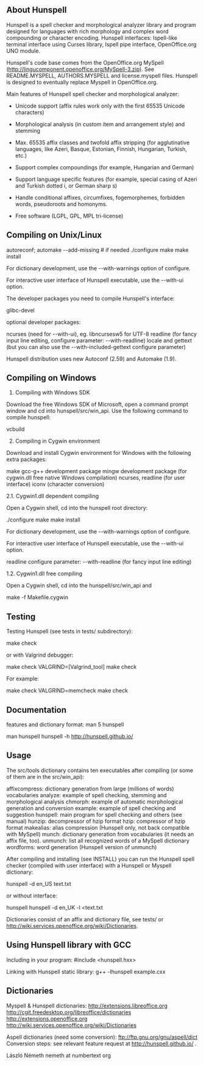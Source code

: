 About Hunspell 
--------------

Hunspell is a spell checker and morphological analyzer library and program
designed for languages with rich morphology and complex word compounding or
character encoding. Hunspell interfaces: Ispell-like terminal interface
using Curses library, Ispell pipe interface, OpenOffice.org UNO module.

Hunspell's code base comes from the OpenOffice.org MySpell
(http://lingucomponent.openoffice.org/MySpell-3.zip). See README.MYSPELL,
AUTHORS.MYSPELL and license.myspell files.
Hunspell is designed to eventually replace Myspell in OpenOffice.org.

Main features of Hunspell spell checker and morphological analyzer:

- Unicode support (affix rules work only with the first 65535 Unicode characters)

- Morphological analysis (in custom item and arrangement style) and stemming

- Max. 65535 affix classes and twofold affix stripping (for agglutinative
  languages, like Azeri, Basque, Estonian, Finnish, Hungarian, Turkish, etc.)

- Support complex compoundings (for example, Hungarian and German)

- Support language specific features (for example, special casing of
  Azeri and Turkish dotted i, or German sharp s)

- Handle conditional affixes, circumfixes, fogemorphemes,
  forbidden words, pseudoroots and homonyms.

- Free software (LGPL, GPL, MPL tri-license)

Compiling on Unix/Linux
-----------------------

autoreconf; automake --add-missing # if needed
./configure
make
make install

For dictionary development, use the --with-warnings option of configure.

For interactive user interface of Hunspell executable, use the --with-ui option.

The developer packages you need to compile Hunspell's interface:

glibc-devel

optional developer packages:

ncurses (need for --with-ui), eg. libncursesw5 for UTF-8
readline (for fancy input line editing,
  configure parameter: --with-readline)
locale and gettext (but you can also use the
  --with-included-gettext configure parameter)

Hunspell distribution uses new Autoconf (2.59) and Automake (1.9).

Compiling on Windows
--------------------

1. Compiling with Windows SDK

Download the free Windows SDK of Microsoft, open a command prompt
window and cd into hunspell/src/win_api. Use the following command
to compile hunspell:

vcbuild

2. Compiling in Cygwin environment

Download and install Cygwin environment for Windows with the following
extra packages: 

make
gcc-g++ development package
mingw development package (for cygwin.dll free native Windows compilation)
ncurses, readline (for user interface)
iconv (character conversion)

2.1. Cygwin1.dll dependent compiling

Open a Cygwin shell, cd into the hunspell root directory:

./configure
make
make install

For dictionary development, use the --with-warnings option of configure.

For interactive user interface of Hunspell executable, use the --with-ui option.

readline configure parameter: --with-readline (for fancy input line editing)

1.2. Cygwin1.dll free compiling

Open a Cygwin shell, cd into the hunspell/src/win_api and

make -f Makefile.cygwin

Testing
-------

Testing Hunspell (see tests in tests/ subdirectory):

make check

or with Valgrind debugger:

make check
VALGRIND=[Valgrind_tool] make check

For example:

make check
VALGRIND=memcheck make check

Documentation
-------------

features and dictionary format:
man 5 hunspell

man hunspell
hunspell -h
http://hunspell.github.io/

Usage
-----

The src/tools dictionary contains ten executables after compiling
(or some of them are in the src/win_api):

affixcompress: dictionary generation from large (millions of words) vocabularies
  analyze: example of spell checking, stemming and morphological analysis
  chmorph: example of automatic morphological generation and conversion
  example: example of spell checking and suggestion
 hunspell: main program for spell checking and others (see manual)
   hunzip: decompressor of hzip format
     hzip: compressor of hzip format
makealias: alias compression (Hunspell only, not back compatible with MySpell)
    munch: dictionary generation from vocabularies (it needs an affix file, too).
  unmunch: list all recognized words of a MySpell dictionary
wordforms: word generation (Hunspell version of unmunch)

After compiling and installing (see INSTALL) you can
run the Hunspell spell checker (compiled with user interface)
with a Hunspell or Myspell dictionary:

hunspell -d en_US text.txt

or without interface:

hunspell
hunspell -d en_UK -l <text.txt

Dictionaries consist of an affix and dictionary file, see tests/
or http://wiki.services.openoffice.org/wiki/Dictionaries.

Using Hunspell library with GCC
-------------------------------

Including in your program:
#include <hunspell.hxx>

Linking with Hunspell static library:
g++ -lhunspell example.cxx 

Dictionaries
------------

Myspell & Hunspell dictionaries:
http://extensions.libreoffice.org
http://cgit.freedesktop.org/libreoffice/dictionaries
http://extensions.openoffice.org
http://wiki.services.openoffice.org/wiki/Dictionaries

Aspell dictionaries (need some conversion):
ftp://ftp.gnu.org/gnu/aspell/dict
Conversion steps: see relevant feature request at http://hunspell.github.io/ .

László Németh
nemeth at numbertext org
